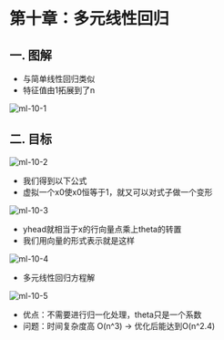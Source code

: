 # 第十章：多元线性回归

## 一. 图解
* 与简单线性回归类似
* 特征值由1拓展到了n

![ml-10-1](https://s2.ax1x.com/2020/01/08/lgOdMV.md.png)

## 二. 目标

![ml-10-2](https://s2.ax1x.com/2020/01/08/lgOwrT.md.png)

* 我们得到以下公式
* 虚拟一个x0使x0恒等于1，就又可以对式子做一个变形

![ml-10-3](https://s2.ax1x.com/2020/01/08/lgOhqO.md.png)

* yhead就相当于x的行向量点乘上theta的转置
* 我们用向量的形式表示就是这样

![ml-10-4](https://s2.ax1x.com/2020/01/08/lgOHJA.md.png)

* 多元线性回归方程解

![ml-10-5](https://s2.ax1x.com/2020/01/08/lgOqzt.md.png)

* 优点：不需要进行归一化处理，theta只是一个系数
* 问题：时间复杂度高 O(n^3) -> 优化后能达到O(n^2.4)


